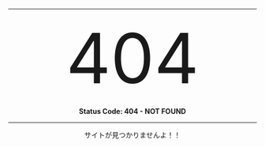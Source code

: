 
---

<div style="text-align: center;">

<div style="font-size: 10em;">404</div>

**Status Code: 404 - NOT FOUND**

</div>

---

<div style="text-align: center;">
サイトが見つかりませんよ！！
</div>
